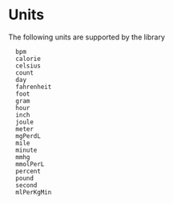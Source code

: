 # Units

The following units are supported by the library

```
  bpm
  calorie
  celsius
  count
  day
  fahrenheit
  foot
  gram
  hour
  inch
  joule
  meter
  mgPerdL
  mile
  minute
  mmhg
  mmolPerL
  percent
  pound
  second
  mlPerKgMin
```
